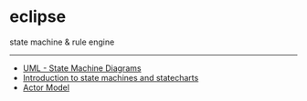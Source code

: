 # eclipse

state machine &amp; rule engine


---

- [UML - State Machine Diagrams](https://www.uml-diagrams.org/state-machine-diagrams.html#choice-pseudostate)
- [Introduction to state machines and statecharts](https://xstate.js.org/docs/guides/introduction-to-state-machines-and-statecharts/)
- [Actor Model](https://www.brianstorti.com/the-actor-model/)